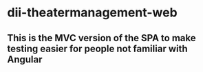 # dii-theatermanagement-web 
## This is the MVC version of the SPA to make testing easier for people not familiar with Angular
